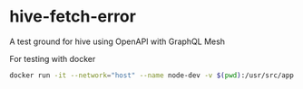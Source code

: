 # hive-fetch-error

 A test ground for hive using OpenAPI with GraphQL Mesh

For testing with docker

```bash
docker run -it --network="host" --name node-dev -v $(pwd):/usr/src/app -w /usr/src/app -p 4001:4001 node:latest bash
```
